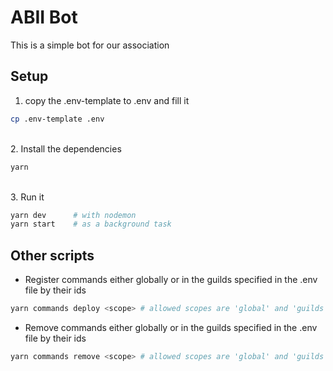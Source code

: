 # ABII Bot

This is a simple bot for our association

## Setup

1. copy the .env-template to .env and fill it

```sh
cp .env-template .env
```

\
2. Install the dependencies

```sh
yarn
```

\
3. Run it

```sh
yarn dev      # with nodemon
yarn start    # as a background task
```

## Other scripts

- Register commands either globally or in the guilds specified in the .env file by their ids

```sh
yarn commands deploy <scope> # allowed scopes are 'global' and 'guilds'
```

- Remove commands either globally or in the guilds specified in the .env file by their ids

```sh
yarn commands remove <scope> # allowed scopes are 'global' and 'guilds'
```
